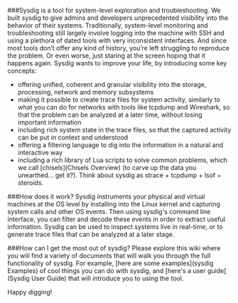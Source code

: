 ###Sysdig is a tool for system-level exploration and troubleshooting.
We built sysdig to give admins and developers unprecedented visibility into the behavior of their systems. Traditionally, system-level monitoring and troubleshooting still largely involve logging into the
machine with SSH and using a plethora of dated tools with very inconsistent interfaces. And
since most tools don’t offer any kind of history, you’re left struggling to reproduce the problem.
Or even worse, just staring at the screen hoping that it happens again. Sysdig wants to improve your life, by introducing some key concepts:

* offering unified, coherent and granular visibility into the storage, processing, network and memory subsystems 
* making it possible to create trace files for system activity, similarly to what you can do for networks with tools like tcpdump and Wireshark, so that the problem can be analyzed at a later time, without losing important information
* including rich system state in the trace files, so that the captured activity can be put in context and understood
* offering a filtering language to dig into the information in a natural and interactive way
* including a rich library of Lua scripts to solve common problems, which we call [chisels](Chisels Overview) (to carve up the data you unearthed... get it?).
Think about sysdig as strace + tcpdump + lsof + steroids.

###How does it work?
Sysdig instruments your physical and virtual machines at the OS level by installing into the Linux kernel and capturing system calls and other OS events. Then using sysdig's command line interface, you can filter and decode these events in order to extract useful information. Sysdig can be used to inspect systems live in real-time, or to generate trace files that can be analyzed at a later stage.

###How can I get the most out of sysdig?
Please explore this wiki where you will find a variety of documents that will walk you through the full functionality of sysdig. For example, [here are some examples](sysdig Examples) of cool things you can do with sysdig, and [here's a user guide](Sysdig User Guide) that will introduce you to using the tool.

Happy digging!

